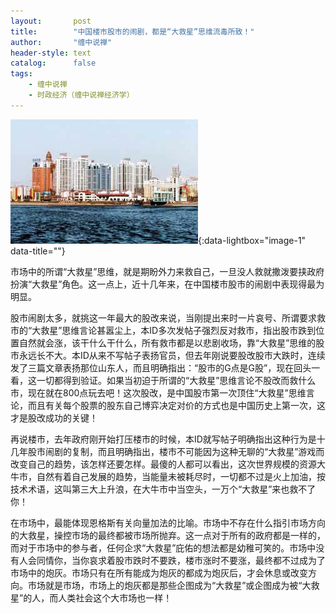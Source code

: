 ```yaml
---
layout:       post
title:        "中国楼市股市的闹剧，都是“大救星”思维流毒所致！"
author:       "缠中说禅"
header-style: text
catalog:      false
tags:
    - 缠中说禅
    - 时政经济（缠中说禅经济学）
---
```


[![](/img/czsc/20060424-0151.png)](/img/czsc/20060424-0151.png){:data-lightbox="image-1" data-title=""}



市场中的所谓“大救星”思维，就是期盼外力来救自己，一旦没人救就撒泼要挟政府扮演“大救星”角色。这一点上，近十几年来，在中国楼市股市的闹剧中表现得最为明显。



股市闹剧太多，就挑这一年最大的股改来说，当刚提出来时一片哀号、所谓要求救市的“大救星”思维言论甚嚣尘上，本ID多次发帖子强烈反对救市，指出股市跌到位置自然就会涨，该干什么干什么，所有救市都是以悲剧收场，靠“大救星”思维的股市永远长不大。本ID从来不写帖子表扬官员，但去年刚说要股改股市大跌时，连续发了三篇文章表扬那位山东人，而且明确指出：“股市的G点是G股”，现在回头一看，这一切都得到验证。如果当初迫于所谓的“大救星”思维言论不股改而救什么市，现在就在800点玩去吧！这次股改，是中国股市第一次顶住“大救星”思维言论，而且有关每个股票的股东自己博弈决定对价的方式也是中国历史上第一次，这才是股改成功的关键！



再说楼市，去年政府刚开始打压楼市的时候，本ID就写帖子明确指出这种行为是十几年股市闹剧的复制，而且明确指出，楼市不可能因为这种无聊的“大救星”游戏而改变自己的趋势，该怎样还要怎样。最傻的人都可以看出，这次世界规模的资源大牛市，自然有着自己发展的趋势，当能量未被耗尽时，一切都不过是火上加油，按技术术语，这叫第三大上升浪，在大牛市中当空头，一万个“大救星”来也救不了你！



在市场中，最能体现恩格斯有关向量加法的比喻。市场中不存在什么指引市场方向的大救星，操控市场的最终都被市场所抛弃。这一点对于所有的政府都是一样的，而对于市场中的参与者，任何企求“大救星”庇佑的想法都是幼稚可笑的。市场中没有人会同情你，当你哀求着股市跌时不要跌，楼市涨时不要涨，最终都不过成为了市场中的炮灰。市场只有在所有能成为炮灰的都成为炮灰后，才会休息或改变方向。市场就是市场，市场上的炮灰都是那些企图成为“大救星”或企图成为被“大救星”的人，而人类社会这个大市场也一样！

